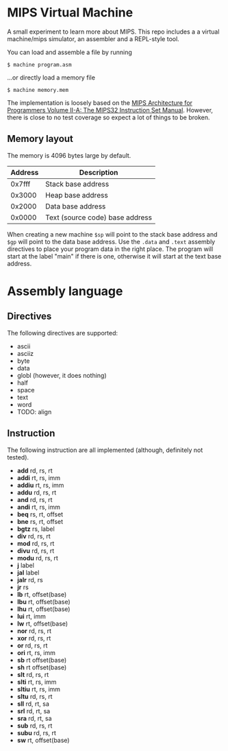 # MIPS Virtual Machine
A small experiment to learn more about MIPS. This repo includes a
a virtual machine/mips simulator, an assembler and a REPL-style tool.

You can load and assemble a file by running
```
$ machine program.asm
```

...or directly load a memory file
```
$ machine memory.mem
```

The implementation is loosely based on the [MIPS Architecture for Programmers
Volume II-A: The MIPS32 Instruction
Set Manual](https://s3-eu-west-1.amazonaws.com/downloads-mips/documents/MD00086-2B-MIPS32BIS-AFP-6.06.pdf). However, there is close to no 
test coverage so expect a lot of things to be broken.

## Memory layout
The memory is 4096 bytes large by default.

| Address | Description                     |
|---------|---------------------------------|
| 0x7fff  | Stack base address              |
| 0x3000  | Heap base address               |
| 0x2000  | Data base address               |
| 0x0000  | Text (source code) base address |

When creating a new machine `$sp` will point to the stack base address and `$gp` will point to the data base address. Use the `.data` and `.text` assembly directives to place your program data in the right place. The program will start at the label "main" if there is one, otherwise it will start at the text base address.

# Assembly language
## Directives
The following directives are supported:
* ascii
* asciiz
* byte
* data
* globl (however, it does nothing)
* half
* space
* text
* word
* TODO: align

## Instruction
The following instruction are all implemented (although, definitely not tested).
* **add** rd, rs, rt
* **addi** rt, rs, imm
* **addiu** rt, rs, imm
* **addu** rd, rs, rt
* **and** rd, rs, rt
* **andi** rt, rs, imm
* **beq** rs, rt, offset
* **bne** rs, rt, offset
* **bgtz** rs, label
* **div** rd, rs, rt
* **mod** rd, rs, rt
* **divu** rd, rs, rt
* **modu** rd, rs, rt
* **j** label
* **jal** label
* **jalr** rd, rs
* **jr** rs
* **lb** rt, offset(base)
* **lbu** rt, offset(base)
* **lhu** rt, offset(base)
* **lui** rt, imm
* **lw** rt, offset(base)
* **nor** rd, rs, rt
* **xor** rd, rs, rt
* **or** rd, rs, rt
* **ori** rt, rs, imm
* **sb** rt offset(base)
* **sh** rt offset(base)
* **slt** rd, rs, rt
* **slti** rt, rs, imm
* **sltiu** rt, rs, imm
* **sltu** rd, rs, rt
* **sll** rd, rt, sa
* **srl** rd, rt, sa
* **sra** rd, rt, sa
* **sub** rd, rs, rt
* **subu** rd, rs, rt
* **sw** rt, offset(base)